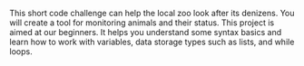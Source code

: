 This short code challenge can help the local zoo look after its denizens. You will create a tool for monitoring animals and their status.
This project is aimed at our beginners. It helps you understand some syntax basics and learn how to work with variables, data storage types such as lists, and while loops.
